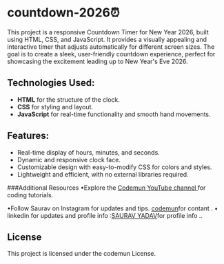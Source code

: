 # countdown-2026⏰
This project is a responsive Countdown Timer for New Year 2026, built using HTML, CSS, and JavaScript. It provides a visually appealing and interactive timer that adjusts automatically for different screen sizes. The goal is to create a sleek, user-friendly countdown experience, perfect for showcasing the excitement leading up to New Year's Eve 2026.

## Technologies Used:
- **HTML** for the structure of the clock.
- **CSS** for styling and layout.
- **JavaScript** for real-time functionality and smooth hand movements.

## Features:
- Real-time display of hours, minutes, and seconds.
- Dynamic and responsive clock face.
- Customizable design with easy-to-modify CSS for colors and styles.
- Lightweight and efficient, with no external libraries required.

###Additional Resources
•Explore the [Codemun YouTube channel ](https://youtu.be/TxyWL_f9WTs?si=cVzuU38Fgud1NaP0_)for coding tutorials.

•Follow Saurav on Instagram  for updates and tips.
[codemun](https://www.instagram.com/saurav.boi_])for contant .
• linkedin for updates and profile info  :[SAURAV YADAV](https://in.linkedin.com/in/techsavvydeveloperinnovates)for profile info  ..

## License

This project is licensed under the codemun License.
